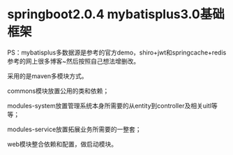# springboot2.0.4 mybatisplus3.0基础框架
PS：mybatisplus多数据源是参考的官方demo，shiro+jwt和springcache+redis参考的网上很多博客~然后按照自己想法增删改。


采用的是maven多模块方式。

commons模块放置公用的类和依赖；

modules-system放置管理系统本身所需要的从entity到controller及相关uitl等等；

modules-service放置拓展业务所需要的一整套；

web模块整合依赖和配置，做启动模块。



